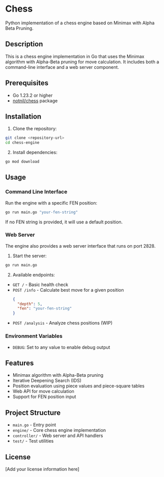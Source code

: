 # Chess

Python implementation of a chess engine based on Minimax with Alpha Beta Pruning.

## Description

This is a chess engine implementation in Go that uses the Minimax algorithm with Alpha-Beta pruning for move calculation. It includes both a command-line interface and a web server component.

## Prerequisites

- Go 1.23.2 or higher
- [notnil/chess](https://github.com/notnil/chess) package

## Installation

1. Clone the repository:
```bash
git clone <repository-url>
cd chess-engine
```

2. Install dependencies:
```bash
go mod download
```

## Usage

### Command Line Interface

Run the engine with a specific FEN position:

```bash
go run main.go "your-fen-string"
```

If no FEN string is provided, it will use a default position.

### Web Server

The engine also provides a web server interface that runs on port 2828.

1. Start the server:
```bash
go run main.go
```

2. Available endpoints:

- `GET /` - Basic health check
- `POST /info` - Calculate best move for a given position
  ```json
  {
    "depth": 5,
    "fen": "your-fen-string"
  }
  ```
- `POST /analysis` - Analyze chess positions (WIP)

### Environment Variables

- `DEBUG`: Set to any value to enable debug output

## Features

- Minimax algorithm with Alpha-Beta pruning
- Iterative Deepening Search (IDS)
- Position evaluation using piece values and piece-square tables
- Web API for move calculation
- Support for FEN position input

## Project Structure

- `main.go` - Entry point
- `engine/` - Core chess engine implementation
- `controller/` - Web server and API handlers
- `test/` - Test utilities

## License

[Add your license information here]
